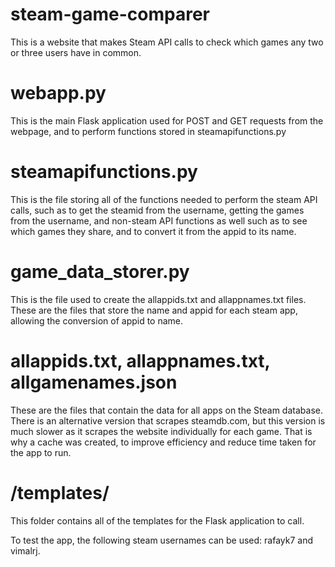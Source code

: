 # steam-game-comparer

This is a website that makes Steam API calls to check which games any two or three users have in common. 
# webapp.py

This is the main Flask application used for POST and GET requests from the webpage, and to perform functions stored in steamapifunctions.py

# steamapifunctions.py

This is the file storing all of the functions needed to perform the steam API calls, such as to get the steamid from the username, getting the games from the username, and non-steam API functions as well such as to see which games they share, and to convert it from the appid to its name. 

# game_data_storer.py

This is the file used to create the allappids.txt and allappnames.txt files. These are the files that store the name and appid for each steam app, allowing the conversion of appid to name. 

# allappids.txt, allappnames.txt, allgamenames.json

These are the files that contain the data for all apps on the Steam database. There is an alternative version that scrapes steamdb.com, but this version is much slower as it scrapes the website individually for each game. That is why a cache was created, to improve efficiency and reduce time taken for the app to run. 

# /templates/

This folder contains all of the templates for the Flask application to call. 

To test the app, the following steam usernames can be used: rafayk7 and vimalrj. 

